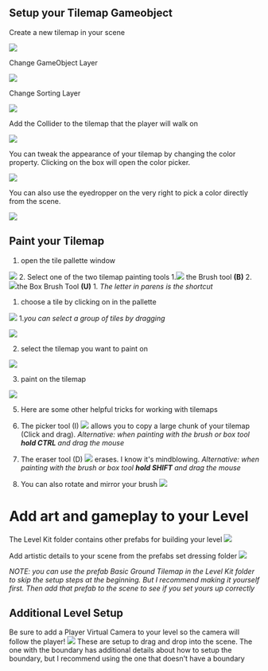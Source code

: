 Setup your Tilemap Gameobject
-------


Create a new tilemap in your scene

![](https://raw.githubusercontent.com/mharris382/Software-Engineering-Capstone/main/Docs/Images/Pasted%20image%2020220324082944.png)

Change GameObject Layer

![](https://raw.githubusercontent.com/mharris382/Software-Engineering-Capstone/main/Docs/Images/Pasted%20image%2020220324083023.png)

Change Sorting Layer

![](https://raw.githubusercontent.com/mharris382/Software-Engineering-Capstone/main/Docs/Images/Pasted%20image%2020220324083313.png)

Add the Collider to the tilemap that the player will walk on

![](https://raw.githubusercontent.com/mharris382/Software-Engineering-Capstone/main/Docs/Images/Pasted%20image%2020220324083408.png)

You can tweak the appearance of your tilemap by changing the color property.  Clicking on the box will open the color picker. 

![](https://raw.githubusercontent.com/mharris382/Software-Engineering-Capstone/main/Docs/Images/Pasted%20image%2020220324084355.png)

You can also use the eyedropper on the very right to pick a color directly from the scene.

![](https://raw.githubusercontent.com/mharris382/Software-Engineering-Capstone/main/Docs/Images/Pasted%20image%2020220324084519.png)



Paint your Tilemap
----------
1. open the tile pallette window 

![](https://raw.githubusercontent.com/mharris382/Software-Engineering-Capstone/main/Docs/Images/Pasted%2020220324084120.png)
2. Select one of the two tilemap painting tools 
	1.![](https://raw.githubusercontent.com/mharris382/Software-Engineering-Capstone/main/Docs/Images/Pasted%20image%2020220324085024.png) the Brush tool **(B)** 
	2. ![](https://raw.githubusercontent.com/mharris382/Software-Engineering-Capstone/main/Docs/Images/Pasted%20image%2020220324085003.png)the Box Brush Tool **(U)**
		1. *The letter in parens is the shortcut*
1. choose a tile by clicking on in the pallette

![](https://raw.githubusercontent.com/mharris382/Software-Engineering-Capstone/main/Docs/Images/Pasted%20image%2020220324091714.png)
	1.*you can select a group of tiles by dragging*
	
![](https://raw.githubusercontent.com/mharris382/Software-Engineering-Capstone/main/Docs/Images/Pasted%20image%2020220324091605.png)

2. select the tilemap you want to paint on


![](https://raw.githubusercontent.com/mharris382/Software-Engineering-Capstone/main/Docs/Images/Pasted%20image%2020220324091448.png)

3. paint on the tilemap 

![](https://raw.githubusercontent.com/mharris382/Software-Engineering-Capstone/main/Docs/Images/Pasted%20image%2020220324091856.png)

5. Here are some other helpful tricks for working with tilemaps

6. The picker tool (I) ![](https://raw.githubusercontent.com/mharris382/Software-Engineering-Capstone/main/Docs/Images/Pasted%20image%2020220324085210.png]) allows you 
to copy a large chunk of your tilemap (Click and drag). *Alternative: when painting with the brush or box tool **hold CTRL** and drag the mouse*

7. The eraser tool (D) ![](https://raw.githubusercontent.com/mharris382/Software-Engineering-Capstone/main/Docs/Images/Pasted%20image%2020220324085548.png) erases.  I know it's mindblowing.   *Alternative: when painting with the brush or box tool **hold SHIFT** and drag the mouse*

8. You can also rotate and mirror your brush
![](https://raw.githubusercontent.com/mharris382/Software-Engineering-Capstone/main/Docs/Images/Pasted%%20image2020220324085743.png)




Add art and gameplay to your Level
========
The Level Kit folder contains other prefabs for building your level
![](https://raw.githubusercontent.com/mharris382/Software-Engineering-Capstone/main/Docs/Images/Pasted%20image%2020220324090640.png)

Add artistic details to your scene from the prefabs set dressing folder
![](https://raw.githubusercontent.com/mharris382/Software-Engineering-Capstone/main/Docs/Images/Pasted%20image%2020220324090543.png)

*NOTE: you can use the prefab Basic Ground Tilemap in the Level Kit folder to skip the setup steps at the beginning. But I recommend making it yourself first. Then add that prefab to the scene to see if you set yours up correctly*



Additional Level Setup
---------

Be sure to add a Player Virtual Camera to your level so the camera will follow the player! 
![](https://raw.githubusercontent.com/mharris382/Software-Engineering-Capstone/main/Docs/Images/Pasted%20image%2020220324091204.png)
These are setup to drag and drop into the scene.  The one with the boundary has additional details about how to setup the boundary, but I recommend using the one that doesn't have a boundary
